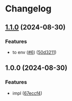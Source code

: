 # Changelog

## [1.1.0](https://github.com/shiron-dev/mc-server/compare/paper-v1.0.0...paper-v1.1.0) (2024-08-30)


### Features

* to env ([#6](https://github.com/shiron-dev/mc-server/issues/6)) ([50d3211](https://github.com/shiron-dev/mc-server/commit/50d3211656513c4e22a98715039eb2238cf3d5e7))

## 1.0.0 (2024-08-30)


### Features

* impl ([67eccf4](https://github.com/shiron-dev/mc-server/commit/67eccf4fa7dfbc054733752d4b95b9220124fb16))
